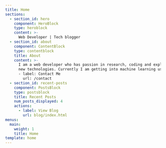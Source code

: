 ```yaml
---
title: Home
sections:
  - section_id: hero
    component: HeroBlock
    type: heroblock
    content: >-
      Web Developer | Tech blogger 
  - section_id: about
    component: ContentBlock
    type: contentblock
    title: About
    content: >-
      I am a web developer who has passion in research, coding and exploring
      new technologies. Currently I am getting into machine learning using Tensorflow.js and AI with javascript in the browser.
      - label: Contact Me
        url: /contact
  - section_id: recent-posts
    component: PostsBlock
    type: postsblock
    title: Recent Posts
    num_posts_displayed: 4
    actions:
      - label: View Blog
        url: blog/index.html
menus:
  main:
    weight: 1
    title: Home
template: home
---
```

